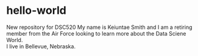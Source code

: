 # hello-world
New repository for DSC520
My name is Keiuntae Smith and I am a retiring member from the Air Force looking to learn more about the Data Sciene World.  
I live in Bellevue, Nebraska. 
